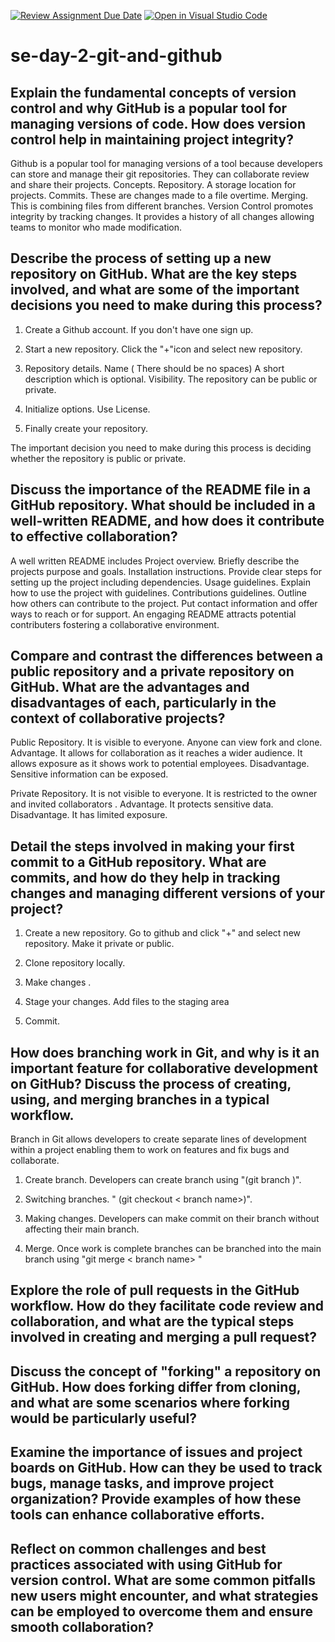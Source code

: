 [![Review Assignment Due Date](https://classroom.github.com/assets/deadline-readme-button-22041afd0340ce965d47ae6ef1cefeee28c7c493a6346c4f15d667ab976d596c.svg)](https://classroom.github.com/a/8wgCKhpZ)
[![Open in Visual Studio Code](https://classroom.github.com/assets/open-in-vscode-2e0aaae1b6195c2367325f4f02e2d04e9abb55f0b24a779b69b11b9e10269abc.svg)](https://classroom.github.com/online_ide?assignment_repo_id=17022620&assignment_repo_type=AssignmentRepo)
# se-day-2-git-and-github
## Explain the fundamental concepts of version control and why GitHub is a popular tool for managing versions of code. How does version control help in maintaining project integrity?

Github is a popular tool for managing versions of a tool because developers can store and manage their git repositories. They can collaborate review and share their projects.
Concepts.
Repository. A storage location for projects.
Commits. These are changes made to a file overtime.
Merging. This is combining files from different branches. 
Version Control promotes integrity by tracking changes. It provides a history of all changes allowing teams to monitor who made modification.

## Describe the process of setting up a new repository on GitHub. What are the key steps involved, and what are some of the important decisions you need to make during this process?

1. Create a Github account.  If you don't have one sign up.
2. Start a new repository. Click the "+"icon and select new repository.
3. Repository details. Name ( There should be no spaces)
A short description which is optional.
Visibility. The repository can be public or private.

4. Initialize options. Use License.
5. Finally create your repository.

The important decision you need to make during this process is deciding whether the repository is public or private.

## Discuss the importance of the README file in a GitHub repository. What should be included in a well-written README, and how does it contribute to effective collaboration?

A well written README includes 
Project overview. Briefly describe the projects purpose and goals.
Installation instructions. Provide clear steps for setting up the project including dependencies.
Usage guidelines. Explain how to use the project with guidelines.
Contributions guidelines. Outline how others can contribute to the project. Put contact information and offer ways to reach or for support. 
An engaging README attracts potential contributers fostering a collaborative environment.

## Compare and contrast the differences between a public repository and a private repository on GitHub. What are the advantages and disadvantages of each, particularly in the context of collaborative projects?

Public Repository.
It is visible to everyone. Anyone can view fork and clone. 
Advantage. It allows for collaboration as it reaches a wider audience.
It allows exposure as it shows work to potential employees.
Disadvantage. Sensitive information can be exposed.

Private Repository.
It is not visible to everyone. It is restricted to the owner and invited collaborators . 
Advantage. It protects sensitive data.
Disadvantage. It has limited exposure.

## Detail the steps involved in making your first commit to a GitHub repository. What are commits, and how do they help in tracking changes and managing different versions of your project?

1. Create a new repository. Go to github and click "+" and select new repository. Make it private or public. 

2. Clone repository locally. 
3. Make changes .
4. Stage your changes. Add files to the staging area  
5. Commit.

## How does branching work in Git, and why is it an important feature for collaborative development on GitHub? Discuss the process of creating, using, and merging branches in a typical workflow.

Branch in Git allows developers to create  separate lines of development within a project enabling them to work on features and fix bugs and collaborate.
1. Create branch.
Developers can create branch using "(git branch <branch name>)".

2. Switching branches. " (git checkout < branch name>)".

3. Making changes. Developers can make commit on their branch without affecting their main branch.

4. Merge. Once work is complete branches can be  branched into the main branch using "git merge < branch name> "


## Explore the role of pull requests in the GitHub workflow. How do they facilitate code review and collaboration, and what are the typical steps involved in creating and merging a pull request?


## Discuss the concept of "forking" a repository on GitHub. How does forking differ from cloning, and what are some scenarios where forking would be particularly useful?

## Examine the importance of issues and project boards on GitHub. How can they be used to track bugs, manage tasks, and improve project organization? Provide examples of how these tools can enhance collaborative efforts.

## Reflect on common challenges and best practices associated with using GitHub for version control. What are some common pitfalls new users might encounter, and what strategies can be employed to overcome them and ensure smooth collaboration?
